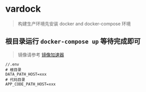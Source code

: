 # vardock

> 构建生产环境先安装 docker and docker-compose 环境

## 根目录运行 `docker-compose up` 等待完成即可
> 镜像请参考 [镜像加速器](http://docs.hiwebpage.com/skill/docker/Docker-Mirror.html)

``` env
//.env
# 根目录
DATA_PATH_HOST=xxx
# 代码目录
APP_CODE_PATH_HOST=xxx
```
